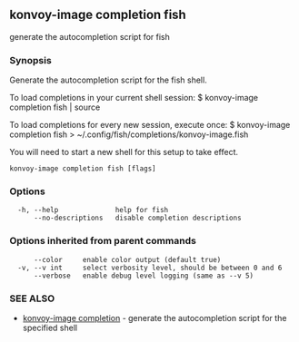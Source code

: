 ## konvoy-image completion fish

generate the autocompletion script for fish

### Synopsis


Generate the autocompletion script for the fish shell.

To load completions in your current shell session:
$ konvoy-image completion fish | source

To load completions for every new session, execute once:
$ konvoy-image completion fish > ~/.config/fish/completions/konvoy-image.fish

You will need to start a new shell for this setup to take effect.


```
konvoy-image completion fish [flags]
```

### Options

```
  -h, --help              help for fish
      --no-descriptions   disable completion descriptions
```

### Options inherited from parent commands

```
      --color     enable color output (default true)
  -v, --v int     select verbosity level, should be between 0 and 6
      --verbose   enable debug level logging (same as --v 5)
```

### SEE ALSO

* [konvoy-image completion](konvoy-image_completion.md)	 - generate the autocompletion script for the specified shell


